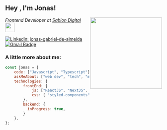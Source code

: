 <h2>Hey , I'm Jonas! </h2>
<img align='right' src="https://media.giphy.com/media/ZVik7pBtu9dNS/giphy.gif" width="230">
<p><em>Frontend Developer at <a href="https://github.com/sabiondigital">Sabion Digital </a><img src="https://media.giphy.com/media/WUlplcMpOCEmTGBtBW/giphy.gif" width="30"> 
</em></p>

[![Linkedin: jonas-gabriel-de-almeida](https://img.shields.io/badge/-jgalmeida-blue?style=flat-square&logo=Linkedin&logoColor=white&link=https://www.linkedin.com/in/jonas-gabriel-de-almeida-4ab460187/)](https://www.linkedin.com/in/jonas-gabriel-de-almeida-4ab460187/)  [![Gmail Badge](https://img.shields.io/badge/-jgalmeida1993@gmail.com-c14438?style=flat-square&logo=Gmail&logoColor=white&link=mailto:jgalmeida1993@gmail.com)](mailto:jgalmeida1993@gmail.com)

###  A little more about me:

```javascript
const jonas = {
    code: ["Javascript", "Typescript"],
    askMeAbout: ["web dev", "tech", "music"],
    technologies: {
        frontEnd: {
            js: ["ReactJS", "NextJS", "Gatsby"],
            css: [ "styled-components", "materialize", "bulma", "bootstrap", "tailwind"]
        },
        backend: {
          inProgress: true,
        }
    },
};
```
